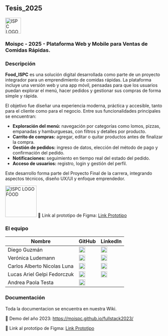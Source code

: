 ## Tesis_2025

<img src="https://github.com/user-attachments/assets/0bf52317-646d-4954-be80-caa421b0206d" alt="ISPC LOGO FLASH 300" width="50"/>


### Moispc - 2025 - Plataforma Web y Mobile para Ventas de Comidas Rápidas.
### Descripción

**Food_ISPC** es una solución digital desarrollada como parte de un proyecto integrador para un emprendimiento de comidas rápidas. La plataforma incluye una versión web y una app móvil, pensadas para que los usuarios puedan explorar el menú, hacer pedidos y gestionar sus compras de forma simple y rápida.

El objetivo fue diseñar una experiencia moderna, práctica y accesible, tanto para el cliente como para el negocio. Entre sus funcionalidades principales se encuentran:

- **Exploración del menú:** navegación por categorías como lomos, pizzas, empanadas y hamburguesas, con filtros y detalles por producto.
- **Carrito de compras:** agregar, editar o quitar productos antes de finalizar la compra.
- **Gestión de pedidos:** ingreso de datos, elección del método de pago y confirmación del pedido.
- **Notificaciones:** seguimiento en tiempo real del estado del pedido.
- **Acceso de usuarios:** registro, login y gestión del perfil.

Este desarrollo forma parte del Proyecto Final de la carrera, integrando aspectos técnicos, diseño UX/UI y enfoque emprendedor.


<img src="https://github.com/user-attachments/assets/51a8f7ad-f85c-4c18-ae37-a978410f24bc" alt="ISPC LOGO FOOD" width="100"/>
🚀 Link al prototipo de Figma: <a href="https://www.figma.com/proto/WrbWkPSvLvUgsr9VDRCSAf/proyecto-ISPC?page-id=0%3A1&node-id=467-564&node-type=frame&viewport=773%2C-946%2C0.24&t=VYV2FknRzmrYrS8B-1&scaling=scale-down&content-scaling=fixed&starting-point-node-id=445%3A1316" target="_blank">Link Prototipo</a>

### El equipo

| Nombre                      | GitHub                               | LinkedIn                                          |
|-----------------------------|--------------------------------------|---------------------------------------------------|
| Diego Guzmán                | [<img src="https://img.icons8.com/ios-filled/50/000000/github.png" width="20"/>](https://github.com/cerveux-learning) | [<img src="https://img.icons8.com/ios-filled/50/000000/linkedin.png" width="20"/>](https://www.linkedin.com/in/diego-guzm%C3%A1n-cerveux/) |
| Verónica Ludemann           | [<img src="https://img.icons8.com/ios-filled/50/000000/github.png" width="20"/>](https://github.com/veroludemann) | [<img src="https://img.icons8.com/ios-filled/50/000000/linkedin.png" width="20"/>](https://www.linkedin.com/in/veronica-ludemann/) |
| Carlos Alberto Nicolas Luna | [<img src="https://img.icons8.com/ios-filled/50/000000/github.png" width="20"/>](https://github.com/NicolasLuna12) | [<img src="https://img.icons8.com/ios-filled/50/000000/linkedin.png" width="20"/>](https://www.linkedin.com/in/nicolas-luna-632612106/) |
| Lucas Ariel Gelpi Fedorczuk | [<img src="https://img.icons8.com/ios-filled/50/000000/github.png" width="20"/>](https://github.com/lucasGelpi) | [<img src="https://img.icons8.com/ios-filled/50/000000/linkedin.png" width="20"/>](https://www.linkedin.com/in/lucas-gelpi/) |
| Andrea Paola Testa          | [<img src="https://img.icons8.com/ios-filled/50/000000/github.png" width="20"/>](https://github.com/PaoTes) |                                                   |


### Documentación
Toda la documentacion se encuentra en nuestra Wiki.

🚀 Demo del año 2023: https://moispc.github.io/fullstack2023/

🚀 Link al prototipo de Figma: <a href="https://www.figma.com/proto/WrbWkPSvLvUgsr9VDRCSAf/proyecto-ISPC?page-id=0%3A1&node-id=467-564&node-type=frame&viewport=773%2C-946%2C0.24&t=VYV2FknRzmrYrS8B-1&scaling=scale-down&content-scaling=fixed&starting-point-node-id=445%3A1316" target="_blank">Link Prototipo</a>
